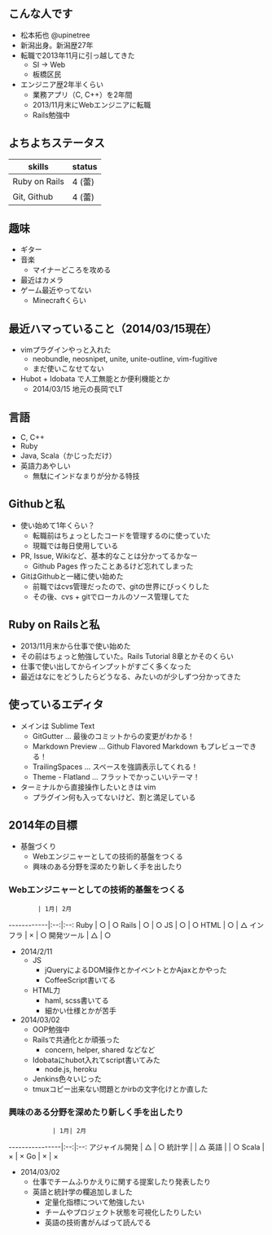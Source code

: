 ## こんな人です
* 松本拓也 @upinetree
* 新潟出身。新潟歴27年
* 転職で2013年11月に引っ越してきた
  * SI -> Web
  * 板橋区民
* エンジニア歴2年半くらい
  * 業務アプリ（C, C++）を2年間
  * 2013/11月末にWebエンジニアに転職
  * Rails勉強中

## よちよちステータス

skills        | status
--------------|--------
Ruby on Rails | 4 (蕾)
Git, Github   | 4 (蕾)

## 趣味
* ギター
* 音楽
  * マイナーどころを攻める
* 最近はカメラ
* ゲーム最近やってない
  * Minecraftくらい

## 最近ハマっていること（2014/03/15現在）
* vimプラグインやっと入れた
  * neobundle, neosnipet, unite, unite-outline, vim-fugitive
  * まだ使いこなせてない
* Hubot + Idobata で人工無能とか便利機能とか
  * 2014/03/15 地元の長岡でLT

## 言語
* C, C++
* Ruby
* Java, Scala（かじっただけ）
* 英語力あやしい
  * 無駄にインドなまりが分かる特技

## Githubと私
* 使い始めて1年くらい？
  * 転職前はちょっとしたコードを管理するのに使っていた
  * 現職では毎日使用している
* PR, Issue, Wikiなど、基本的なことは分かってるかなー
  * Github Pages 作ったことあるけど忘れてしまった
* GitはGithubと一緒に使い始めた
  * 前職ではcvs管理だったので、gitの世界にびっくりした
  * その後、cvs + gitでローカルのソース管理してた

## Ruby on Railsと私
* 2013/11月末から仕事で使い始めた
* その前はちょっと勉強していた。Rails Tutorial 8章とかそのくらい
* 仕事で使い出してからインプットがすごく多くなった
* 最近はなにをどうしたらどうなる、みたいのが少しずつ分かってきた

## 使っているエディタ
* メインは Sublime Text
  * GitGutter ... 最後のコミットからの変更がわかる！
  * Markdown Preview ... Github Flavored Markdown もプレビューできる！
  * TrailingSpaces ... スペースを強調表示してくれる！
  * Theme - Flatland ... フラットでかっこいいテーマ！
* ターミナルから直接操作したいときは vim
  * プラグイン何も入ってないけど、割と満足している

## 2014年の目標
* 基盤づくり
  * Webエンジニャーとしての技術的基盤をつくる
  * 興味のある分野を深めたり新しく手を出したり

### Webエンジニャーとしての技術的基盤をつくる

            | 1月| 2月
------------|:--:|:--:
Ruby        | ○  | ○
Rails       | ○  | ○
JS          | ○  | ○
HTML        | ○  | △
インフラ    | ×  | ○
開発ツール  | △  | ○

* 2014/2/11
  * JS
    * jQueryによるDOM操作とかイベントとかAjaxとかやった
    * CoffeeScript書いてる
  * HTML力
    * haml, scss書いてる
    * 細かい仕様とかが苦手
* 2014/03/02
  * OOP勉強中
  * Railsで共通化とか頑張った
    * concern, helper, shared などなど
  * Idobataにhubot入れてscript書いてみた
    * node.js, heroku
  * Jenkins色々いじった
  * tmuxコピー出来ない問題とかirbの文字化けとか直した

### 興味のある分野を深めたり新しく手を出したり

                | 1月| 2月
----------------|:--:|:--:
アジャイル開発  | △  | ○
統計学          |    | △
英語            |    | ○
Scala           | ×  | ×
Go              | ×  | ×

* 2014/03/02
  * 仕事でチームふりかえりに関する提案したり発表したり
  * 英語と統計学の欄追加しました
    * 定量化指標について勉強したい
    * チームやプロジェクト状態を可視化したりしたい
    * 英語の技術書がんばって読んでる

